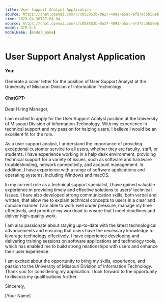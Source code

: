 ```yaml
---
title: User Support Analyst Application
source: https://chat.openai.com/c/c058853b-0a27-4091-a5ac-efd7ac5b56eb
time: 2023-04-30T17-04-04
source: https://chat.openai.com/c/c058853b-0a27-4091-a5ac-efd7ac5b56eb
model: GTP-3.5
modelName: {model_name}
---
```


# User Support Analyst Application

#### You:
Generate a cover letter for the position of User Support Analyst at the University of Missouri Division of Information Technology

#### ChatGPT:
Dear Hiring Manager,

I am excited to apply for the User Support Analyst position at the University of Missouri Division of Information Technology. With my experience in technical support and my passion for helping users, I believe I would be an excellent fit for the role.

As a user support analyst, I understand the importance of providing exceptional customer service to all users, whether they are faculty, staff, or students. I have experience working in a help desk environment, providing technical support for a variety of issues, such as software and hardware troubleshooting, network connectivity, and account management. In addition, I have experience with a range of software applications and operating systems, including Windows and macOS.

In my current role as a technical support specialist, I have gained valuable experience in providing timely and effective solutions to users' technical issues. I have also developed strong communication skills, both verbal and written, that allow me to explain technical concepts to users in a clear and concise manner. I am able to work well under pressure, manage my time effectively, and prioritize my workload to ensure that I meet deadlines and deliver high-quality work.

I am also passionate about staying up-to-date with the latest technological advancements and ensuring that users have the necessary knowledge to leverage technology effectively. I have experience developing and delivering training sessions on software applications and technology tools, which has enabled me to build strong relationships with users and enhance their user experience.

I am excited about the opportunity to bring my skills, experience, and passion to the University of Missouri Division of Information Technology. Thank you for considering my application. I look forward to the opportunity to discuss my qualifications further.

Sincerely,

\[Your Name]
